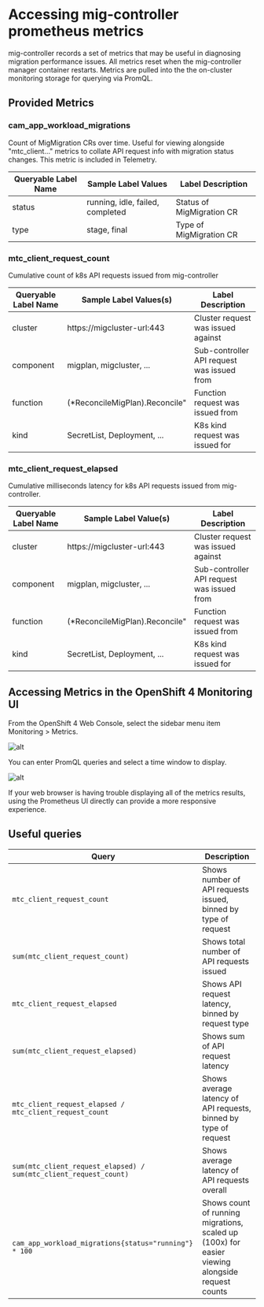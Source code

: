 # Accessing mig-controller prometheus metrics

mig-controller records a set of metrics that may be useful in diagnosing migration performance issues. All metrics reset when the mig-controller manager container restarts. Metrics are pulled into the the on-cluster monitoring storage for querying via PromQL.

## Provided Metrics

### cam_app_workload_migrations

Count of MigMigration CRs over time. Useful for viewing alongside "mtc_client..." metrics to collate API request info with migration status changes. This metric is included in Telemetry.

|   Queryable Label Name  |   Sample Label Values  |   Label Description  |
|-|-|-|
|   status  |   running, idle, failed, completed  |   Status of MigMigration CR  |
|   type  |   stage, final  |   Type of MigMigration CR  |


### mtc_client_request_count

Cumulative count of k8s API requests issued from mig-controller

|   Queryable Label Name  |   Sample Label Values(s)  |   Label Description  |
|-|-|-|
|   cluster  |   https://migcluster-url:443  |   Cluster request was issued against  |
|   component  |   migplan, migcluster, ...  |   Sub-controller API request was issued from  |
|   function  |   (*ReconcileMigPlan).Reconcile"  |   Function request was issued from  |
|   kind  |   SecretList, Deployment, ...  |   K8s kind request was issued for  |


### mtc_client_request_elapsed

Cumulative milliseconds latency for k8s API requests issued from mig-controller.

|   Queryable Label Name  |   Sample Label Value(s)  |   Label Description  |
|-|-|-|
|   cluster  |   https://migcluster-url:443  |   Cluster request was issued against  |
|   component  |   migplan, migcluster, ...  |   Sub-controller API request was issued from  |
|   function  |   (*ReconcileMigPlan).Reconcile"  |   Function request was issued from  |
|   kind  |   SecretList, Deployment, ...  |   K8s kind request was issued for  |



## Accessing Metrics in the OpenShift 4 Monitoring UI

From the OpenShift 4 Web Console, select the sidebar menu item Monitoring > Metrics.

![alt](../screenshots/metrics/monitoring-menu.png)

You can enter PromQL queries and select a time window to display.

![alt](../screenshots/metrics/promql-queries.png)

If your web browser is having trouble displaying all of the metrics results, using the Prometheus UI directly can provide a more responsive experience.



## Useful queries


|   Query  |   Description  |
|-|-|
|   `mtc_client_request_count`  |   Shows number of API requests issued, binned by type of request  |
|   `sum(mtc_client_request_count)`  |   Shows total number of API requests issued  |
|   `mtc_client_request_elapsed`  |   Shows API request latency, binned by request type  |
|   `sum(mtc_client_request_elapsed)`  |   Shows sum of API request latency  |
|   `mtc_client_request_elapsed / mtc_client_request_count`  |   Shows average latency of API requests, binned by type of request  |
|   `sum(mtc_client_request_elapsed) / sum(mtc_client_request_count)`  |   Shows average latency of API requests overall  |
|   `cam_app_workload_migrations{status="running"} * 100`  |   Shows count of running migrations, scaled up (100x) for easier viewing alongside request counts  |